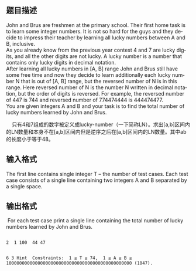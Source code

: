 ## 题目描述

<div class="ptt" lang="en-US"></div>
<div class="ptx" lang="en-US">
 John and Brus are freshmen at the primary school. Their first home task is to learn some integer numbers. It is not so hard for the guys and they decide to impress their teacher by learning all lucky numbers between A and B, inclusive. <br> As you already know from the previous year contest 4 and 7 are lucky digits, and all the other digits are not lucky. A lucky number is a number that contains only lucky digits in decimal notation. <br> After learning all lucky numbers in [A, B] range John and Brus still have some free time and now they decide to learn additionally each lucky number N that is out of [A, B] range, but the reversed number of N is in this range. Here reversed number of N is the number N written in decimal notation, but the order of digits is reversed. For example, the reversed number of 447 is 744 and reversed number of 774474444 is 444474477. <br> You are given integers A and B and your task is to find the total number of lucky numbers learned by John and Brus.
</div>
<div class="ptx" lang="en-US"></div>
<div class="ptx" lang="en-US">
 <div>
  <span>    </span>只有4和7组成的数字被定义成lucky-number（一下简称LN）。求出[a,b]区间内的LN数量和本身不在[a,b]区间内但是逆序之后在[a,b]区间内的LN数量。其中ab的长度小于等于48。
 </div>
</div>

## 输入格式

<div class="ptx" lang="en-US">
 The first line contains single integer T – the number of test cases. Each test case consists of a single line containing two integers A and B separated by a single space.
</div>

## 输出格式

<p class="pst"> For each test case print a single line containing the total number of lucky numbers learned by John and Brus.</p>

```input1
2  1 100  44 47
```
```output1
6 3 Hint  Constraints:  1 ≤ T ≤ 74,  1 ≤ A ≤ B ≤ 100000000000000000000000000000000000000000000000 (1047).
```
